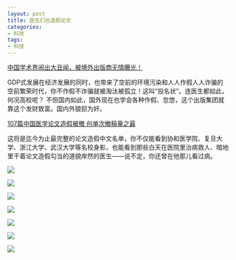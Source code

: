 ```yaml
---
layout: post
title: 医生们也造假论文
categories:
- 科技
tags:
- 科技
---
```


 [中国学术界闹出大丑闻，被境外出版商无情曝光！](http://xcguan.net/2017/04/%E4%B8%AD%E5%9B%BD%E5%AD%A6%E6%9C%AF%E7%95%8C%E9%97%B9%E5%87%BA%E5%A4%A7%E4%B8%91%E9%97%BB-%E8%A2%AB%E5%A2%83%E5%A4%96%E5%87%BA%E7%89%88%E5%95%86%E6%97%A0%E6%83%85%E6%9B%9D%E5%85%89/)

<!--more-->

GDP式发展在经济发展的同时，也带来了空前的环境污染和人人作假人人诈骗的空前繁荣时代，你不作假不诈骗就被淘汰被孤立！这叫“投名状”。连医生都如此，何况高校呢？ 不但国内如此，国外现在也学会各种作假、忽悠，这个出版集团就靠这个发财致富。国内外狼狈为奸。

 [107篇中国医学论文造假被撤 创单次撤稿量之最](http://news.sina.com.cn/c/2017-04-23/doc-ifyepnea4668140.shtml)

 这将是迄今为止最完整的论文造假中文名单，你不仅能看到协和医学院、复旦大学、浙江大学、武汉大学等名校身影，也能看到那些白天在医院里治病救人、暗地里干着论文造假勾当的道貌岸然的医生——说不定，你还曾在他那儿看过病。

 ![](http://cms-bucket.nosdn.127.net/45f862c913b945b094b76ff6c1c64abc20170423033632.png?imageView&thumbnail=550x0)

 ![](http://cms-bucket.nosdn.127.net/09bbcf8204df4421997d9c6ce86bd76220170424155538.png?imageView&thumbnail=550x0)

 ![](http://cms-bucket.nosdn.127.net/756a3b51d0ac4ef4b76f6691331ab26720170424145102.png?imageView&thumbnail=550x0)

 ![](http://cms-bucket.nosdn.127.net/e6fcf0bc44d34d7bb0692b7c1de4a7d620170423033819.png?imageView&thumbnail=550x0)

 ![](http://cms-bucket.nosdn.127.net/1a125077c8c047ea808c816ec3eeca7c20170423033818.png?imageView&thumbnail=550x0)

 ![](http://cms-bucket.nosdn.127.net/079a8bbc57054ad0b7046e0ddae178ff20170423033818.png?imageView&thumbnail=550x0)

 ![](http://cms-bucket.nosdn.127.net/5bddb98b74c446a4affc89435606425420170423033819.png?imageView&thumbnail=550x0)

 

